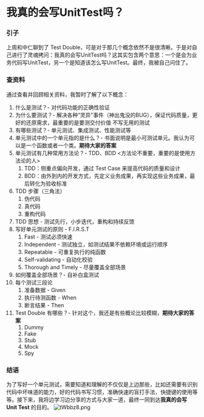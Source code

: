 # 我真的会写UnitTest吗？


### 引子
上周和中仁聊到了 Test Double，可是对于那几个概念依然不是很清晰。于是对自己进行了灵魂拷问：我真的会写UnitTest吗？这其实包含两个意思：一个是会为业务代码写UnitTest，另一个是知道该怎么写UnitTest。最终，我被自己问住了。

### 查资料
通过查看并回顾相关资料，我暂时了解了以下概念：
1. 什么是测试？- 对代码功能的正确性验证
2. 为什么要测试？- 解决各种“灵异”事件（神出鬼没的BUG），保证代码质量，更好的还原需求，最重要的是要测交付价值 不写无用的测试
3. 有哪些测试？- 单元测试、集成测试、性能测试等
4. 单元测试中的一个单元指的是什么？- 书面说明是最小可测试单元。我认为可以是一个函数或者一个类。**期待大家的答案**
5. 单元测试有几种常用方法论？- TDD、BDD <方法论不重要，重要的是使用方法论的人>
   1. TDD：侧重点偏向开发，通过 Test Case 来提高代码的质量和设计
   2. BDD：由外到内的开发方式，先定义业务成果，再实现这些业务成果，最后转化为验收标准
6. TDD 步骤（三角法）
   1. 伪代码
   2. 真代码
   3. 重构代码
7. TDD 思想 - 测试先行，小步迭代，重构和持续反馈
8. 写好单元测试的原则 - F.I.R.S.T
   1. Fast - 测试必须快速
   2. Independent - 测试独立，如测试结果不依赖环境或运行顺序
   3. Repeatable - 可重复执行的纯函数
   4. Self-validating - 自动化校验
   5. Thorough and Timely - 尽量覆盖全部场景
9. 如何覆盖全部场景？- 自补白盒测试
10. 每个测试三段论
    1.  准备数据 - Given
    2.  执行待测函数 - When
    3.  断言结果 - Then
11. Test Double 有哪些？- 针对这个，我还是有些概论比较模糊，**期待大家的答案**
    1.  Dummy
    2.  Fake
    3.  Stub
    4.  Mock
    5.  Spy

### 结语
为了写好一个单元测试，需要知道和理解的不仅仅是上边那些，比如还需要有识别代码中坏味道的能力，好的代码书写习惯，准确快速的盲打手法，快捷键的使用等等。接下来，我将边学习边分享的方式与大家一道，最终一同到达**我真的会写 Unit Test** 的目的。
![tWbbz8.png](https://s1.ax1x.com/2020/06/08/tWbbz8.png)
